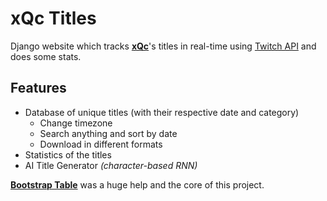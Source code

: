 # xQc Titles
Django website which tracks [**xQc**](https://www.twitch.tv/xqc)'s titles in real-time using [Twitch API](https://dev.twitch.tv/docs/api/) and does some stats.

## Features
- Database of unique titles (with their respective date and category)
  - Change timezone
  - Search anything and sort by date
  - Download in different formats
- Statistics of the titles
- AI Title Generator *(character-based RNN)*
  
[**Bootstrap Table**](https://bootstrap-table.com/) was a huge help and the core of this project.